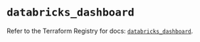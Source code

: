 # `databricks_dashboard`

Refer to the Terraform Registry for docs: [`databricks_dashboard`](https://registry.terraform.io/providers/databricks/databricks/1.92.0/docs/resources/dashboard).
